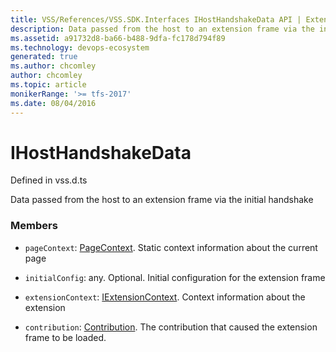 ```yaml
---
title: VSS/References/VSS.SDK.Interfaces IHostHandshakeData API | Extensions for Azure DevOps Services
description: Data passed from the host to an extension frame via the initial handshake
ms.assetid: a91732d8-ba66-b488-9dfa-fc178d794f89
ms.technology: devops-ecosystem
generated: true
ms.author: chcomley
author: chcomley
ms.topic: article
monikerRange: '>= tfs-2017'
ms.date: 08/04/2016
---
```


# IHostHandshakeData

Defined in vss.d.ts

Data passed from the host to an extension frame via the initial handshake

### Members

* `pageContext`: [PageContext](../../../VSS/References/SDK_Interfaces/PageContext.md). Static context information about the current page

* `initialConfig`: any. Optional. Initial configuration for the extension frame

* `extensionContext`: [IExtensionContext](../../../VSS/References/VSS_SDK_Interfaces/IExtensionContext.md). Context information about the extension

* `contribution`: [Contribution](../../../VSS/References/SDK_Interfaces/Contribution.md). The contribution that caused the extension frame to be loaded.
